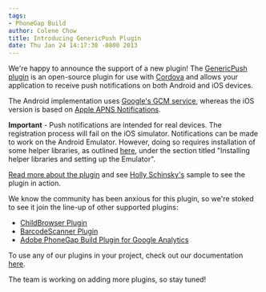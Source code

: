 ```yaml
---
tags:
- PhoneGap Build
author: Colene Chow
title: Introducing GenericPush Plugin
date: Thu Jan 24 14:17:30 -0800 2013
---
```


We're happy to announce the support of a new plugin! The
[GenericPush plugin](https://github.com/phonegap-build/PushPlugin) is
an open-source plugin for use with [Cordova](http://cordova.apache.org)
and allows your application to receive push notifications on both
Android and iOS devices. 

<!-- end-slug -->

The Android implementation uses
[Google's GCM service](http://developer.android.com/google/gcm/index.html), whereas
the iOS version is based on
[Apple APNS Notifications](http://developer.apple.com/library/mac/#documentation/NetworkingInternet/Conceptual/RemoteNotificationsPG/ApplePushService/ApplePushService.html).

**Important** - Push notifications are intended for real devices.
The registration process will fail on the iOS simulator.
Notifications can be made to work on the Android Emulator.
However, doing so requires installation of some helper libraries,
as outlined [here](<http://www.androidhive.info/2012/10/android-push-notifications-using-google-cloud-messaging-gcm-php-and-mysql/>),
under the section titled "Installing helper libraries and setting up
the Emulator".

[Read more about the plugin](https://github.com/phonegap-build/PushPlugin)
and see [Holly Schinsky's](http://devgirl.org/2013/01/24/push-notifications-plugin-support-added-to-phonegap-build/)
sample to see the plugin in action.

We know the community has been anxious for this plugin, so we're stoked
to see it join the line-up of other supported plugins:

-  [ChildBrowser Plugin](https://build.phonegap.com/blog/childbrowser-plugin)
-  [BarcodeScanner Plugin](https://build.phonegap.com/blog/barcodescanner-plugin)
-  [Adobe PhoneGap Build Plugin for Google Analytics](https://build.phonegap.com/blog/analytics-plugin)

To use any of our plugins in your project, check out our documentation
[here](https://build.phonegap.com/docs/plugins).

The team is working on adding more plugins, so stay tuned!
